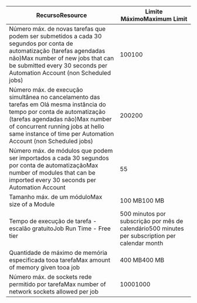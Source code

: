 | <span data-ttu-id="10625-101">Recurso</span><span class="sxs-lookup"><span data-stu-id="10625-101">Resource</span></span> | <span data-ttu-id="10625-102">Limite Máximo</span><span class="sxs-lookup"><span data-stu-id="10625-102">Maximum Limit</span></span> |
| --- | --- |
| <span data-ttu-id="10625-103">Número máx. de novas tarefas que podem ser submetidos a cada 30 segundos por conta de automatização (tarefas agendadas não)</span><span class="sxs-lookup"><span data-stu-id="10625-103">Max number of new jobs that can be submitted every 30 seconds per Automation Account (non Scheduled jobs)</span></span> |<span data-ttu-id="10625-104">100</span><span class="sxs-lookup"><span data-stu-id="10625-104">100</span></span> |
| <span data-ttu-id="10625-105">Número máx. de execução simultânea no cancelamento das tarefas em Olá mesma instância do tempo por conta de automatização (tarefas agendadas não)</span><span class="sxs-lookup"><span data-stu-id="10625-105">Max number of concurrent running jobs at hello same instance of time per Automation Account (non Scheduled jobs)</span></span> |<span data-ttu-id="10625-106">200</span><span class="sxs-lookup"><span data-stu-id="10625-106">200</span></span> |
| <span data-ttu-id="10625-107">Número máx. de módulos que podem ser importados a cada 30 segundos por conta de automatização</span><span class="sxs-lookup"><span data-stu-id="10625-107">Max number of modules that can be imported every 30 seconds per Automation Account</span></span> |<span data-ttu-id="10625-108">5</span><span class="sxs-lookup"><span data-stu-id="10625-108">5</span></span> |
| <span data-ttu-id="10625-109">Tamanho máx. de um módulo</span><span class="sxs-lookup"><span data-stu-id="10625-109">Max size of a Module</span></span> |<span data-ttu-id="10625-110">100 MB</span><span class="sxs-lookup"><span data-stu-id="10625-110">100 MB</span></span> |
| <span data-ttu-id="10625-111">Tempo de execução de tarefa - escalão gratuito</span><span class="sxs-lookup"><span data-stu-id="10625-111">Job Run Time - Free tier</span></span> |<span data-ttu-id="10625-112">500 minutos por subscrição por mês de calendário</span><span class="sxs-lookup"><span data-stu-id="10625-112">500 minutes per subscription per calendar month</span></span> |
| <span data-ttu-id="10625-113">Quantidade de máximo de memória especificada tooa tarefa</span><span class="sxs-lookup"><span data-stu-id="10625-113">Max amount of memory given tooa job</span></span> |<span data-ttu-id="10625-114">400 MB</span><span class="sxs-lookup"><span data-stu-id="10625-114">400 MB</span></span> |
| <span data-ttu-id="10625-115">Número máx. de sockets rede permitido por tarefa</span><span class="sxs-lookup"><span data-stu-id="10625-115">Max number of network sockets allowed per job</span></span> |<span data-ttu-id="10625-116">1000</span><span class="sxs-lookup"><span data-stu-id="10625-116">1000</span></span> |

